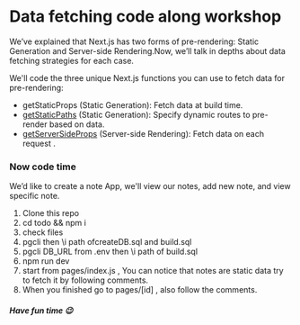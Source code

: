 # Data fetching code along workshop
We’ve explained that Next.js has two forms of pre-rendering: Static Generation and Server-side Rendering.Now, we’ll talk in depths about data fetching strategies for each case.

 We'll code the three unique Next.js functions you can use to fetch data for pre-rendering:

- getStaticProps (Static Generation): Fetch data at build time.
- [getStaticPaths](https://nextjs.org/learn/basics/data-fetching/with-data) (Static Generation): Specify dynamic routes to pre-render based on data.
- [getServerSideProps](https://nextjs.org/learn/basics/data-fetching/request-time) (Server-side Rendering): Fetch data on each request .


### Now code time
We’d like to create a note App, we'll view our notes, add new note, and view specific note.

1. Clone this repo
2. cd todo && npm i
3. check files
4. pgcli then \i path ofcreateDB.sql and build.sql
5. pgcli DB_URL from .env then \i path of build.sql
5. npm run dev
6. start from pages/index.js , You can notice that notes are static data try to fetch it by following comments.
7. When you finished go to pages/[id] , also follow the comments.

##### Have fun time :wink:
